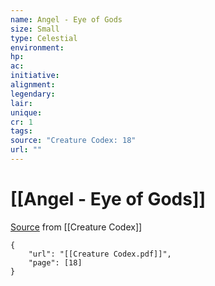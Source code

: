 ```yaml
---
name: Angel - Eye of Gods
size: Small
type: Celestial
environment: 
hp: 
ac: 
initiative: 
alignment: 
legendary: 
lair: 
unique: 
cr: 1
tags: 
source: "Creature Codex: 18"
url: ""
---
```

# [[Angel - Eye of Gods]]

[Source](zotero://open-pdf/library/items/NTNKJRHG?page=18) from [[Creature Codex]]

```pdf
{
	"url": "[[Creature Codex.pdf]]",
	"page": [18]
}
```

